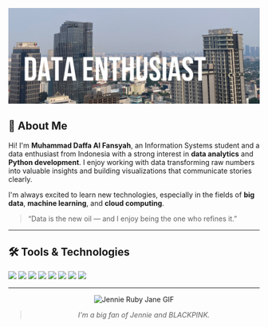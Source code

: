<!-- HEADER -->
<p align="center">
  <img src="Heading.jpg" alt="Daffa GitHub Banner" />
</p>

<!-- DESKRIPSI DIRI -->
## 👋 About Me

Hi! I'm **Muhammad Daffa Al Fansyah**, an Information Systems student and a data enthusiast from Indonesia with a strong interest in **data analytics** and **Python development**.  I enjoy working with data transforming raw numbers into valuable insights and building visualizations that communicate stories clearly.


I'm always excited to learn new technologies, especially in the fields of **big data**, **machine learning**, and **cloud computing**.

> “Data is the new oil — and I enjoy being the one who refines it.”

---

<!-- TOOLS -->
## 🛠️ Tools & Technologies

<p align="left">
  <img src="https://img.shields.io/badge/-Python-3776AB?style=flat&logo=python&logoColor=white" />
  <img src="https://img.shields.io/badge/-Google%20Colab-F9AB00?style=flat&logo=googlecolab&logoColor=white" />
  <img src="https://img.shields.io/badge/-Apache%20Spark-E25A1C?style=flat&logo=apachespark&logoColor=white" />
  <img src="https://img.shields.io/badge/-Power%20BI-F2C811?style=flat&logo=powerbi&logoColor=black" />
  <img src="https://img.shields.io/badge/-Looker%20Studio-4A90E2?style=flat&logo=looker&logoColor=white" />
  <img src="https://img.shields.io/badge/-Microsoft%20Excel-217346?style=flat&logo=microsoftexcel&logoColor=white" />
  <img src="https://img.shields.io/badge/-Google%20Sheets-34A853?style=flat&logo=googlesheets&logoColor=white" />
  <img src="https://img.shields.io/badge/-Jupyter-F37726?style=flat&logo=jupyter&logoColor=white" />
</p>


---

<!-- OPSIONAL: GIF JENNIE -->
<p align="center">
  <img src="Jennie.gif" alt="Jennie Ruby Jane GIF" />
</p>

<div align="center">
  <blockquote>
    <p><em>I'm a big fan of Jennie and BLACKPINK.</em></p>
  </blockquote>
</div>
